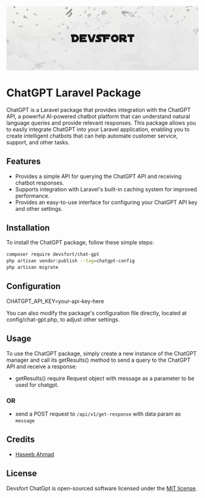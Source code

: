 <p align="center"><img src="/art/header.png?1" alt="devsfort logo"></p>

# ChatGPT Laravel Package
ChatGPT is a Laravel package that provides integration with the ChatGPT API, a powerful AI-powered chatbot platform that can understand natural language queries and provide relevant responses. This package allows you to easily integrate ChatGPT into your Laravel application, enabling you to create intelligent chatbots that can help automate customer service, support, and other tasks.

## Features
- Provides a simple API for querying the ChatGPT API and receiving chatbot responses.
- Supports integration with Laravel's built-in caching system for improved performance.
- Provides an easy-to-use interface for configuring your ChatGPT API key and other settings.


## Installation
To install the ChatGPT package, follow these simple steps:


```sh
composer require devsfort/chat-gpt
php artisan vendor:publish --tag=chatgpt-config
php artisan migrate

```
## Configuration
CHATGPT_API_KEY=your-api-key-here

You can also modify the package's configuration file directly, located at config/chat-gpt.php, to adjust other settings.

## Usage
To use the ChatGPT package, simply create a new instance of the ChatGPT manager and call its getResults() method to send a query to the ChatGPT API and receive a response:
- getResults() require Request object with message as a parameter to be used for chatgpt.
### OR 
- send a POST request to ``` /api/v1/get-response ``` with data param as ``` message ```







## Credits

- [Haseeb Ahmad](https://github.com/hahmad748)



## License

Devsfort ChatGpt is open-sourced software licensed under the [MIT license](https://opensource.org/licenses/MIT).
